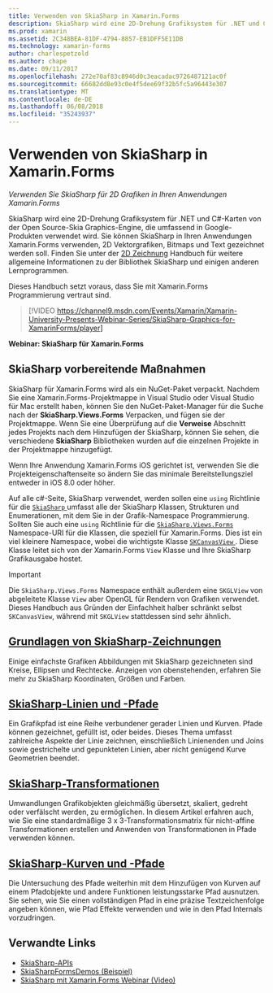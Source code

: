 ```yaml
---
title: Verwenden von SkiaSharp in Xamarin.Forms
description: SkiaSharp wird eine 2D-Drehung Grafiksystem für .NET und C#-Karten von der Open Source-Skia Graphics-Engine, die umfassend in Google-Produkten verwendet wird. Dieses Handbuch erläutert, wie SkiaSharp für 2D Grafiken in Ihren Anwendungen Xamarin.Forms verwenden.
ms.prod: xamarin
ms.assetid: 2C348BEA-81DF-4794-8857-EB1DFF5E11DB
ms.technology: xamarin-forms
author: charlespetzold
ms.author: chape
ms.date: 09/11/2017
ms.openlocfilehash: 272e70af83c8946d0c3eacadac9726487121ac0f
ms.sourcegitcommit: 66682dd8e93c0e4f5dee69f32b5fc5a96443e307
ms.translationtype: MT
ms.contentlocale: de-DE
ms.lasthandoff: 06/08/2018
ms.locfileid: "35243937"
---
```

# <a name="using-skiasharp-in-xamarinforms"></a>Verwenden von SkiaSharp in Xamarin.Forms

_Verwenden Sie SkiaSharp für 2D Grafiken in Ihren Anwendungen Xamarin.Forms_

SkiaSharp wird eine 2D-Drehung Grafiksystem für .NET und C#-Karten von der Open Source-Skia Graphics-Engine, die umfassend in Google-Produkten verwendet wird. Sie können SkiaSharp in Ihren Anwendungen Xamarin.Forms verwenden, 2D Vektorgrafiken, Bitmaps und Text gezeichnet werden soll. Finden Sie unter der [2D Zeichnung](~/graphics-games/skiasharp/index.md) Handbuch für weitere allgemeine Informationen zu der Bibliothek SkiaSharp und einigen anderen Lernprogrammen.

Dieses Handbuch setzt voraus, dass Sie mit Xamarin.Forms Programmierung vertraut sind.

> [!VIDEO https://channel9.msdn.com/Events/Xamarin/Xamarin-University-Presents-Webinar-Series/SkiaSharp-Graphics-for-XamarinForms/player]

**Webinar: SkiaSharp für Xamarin.Forms**

## <a name="skiasharp-preliminaries"></a>SkiaSharp vorbereitende Maßnahmen

SkiaSharp für Xamarin.Forms wird als ein NuGet-Paket verpackt. Nachdem Sie eine Xamarin.Forms-Projektmappe in Visual Studio oder Visual Studio für Mac erstellt haben, können Sie den NuGet-Paket-Manager für die Suche nach der **SkiaSharp.Views.Forms** Verpacken, und fügen sie der Projektmappe. Wenn Sie eine Überprüfung auf die **Verweise** Abschnitt jedes Projekts nach dem Hinzufügen der SkiaSharp, können Sie sehen, die verschiedene **SkiaSharp** Bibliotheken wurden auf die einzelnen Projekte in der Projektmappe hinzugefügt.

Wenn Ihre Anwendung Xamarin.Forms iOS gerichtet ist, verwenden Sie die Projekteigenschaftenseite so ändern Sie das minimale Bereitstellungsziel entweder in iOS 8.0 oder höher.

Auf alle c#-Seite, SkiaSharp verwendet, werden sollen eine `using` Richtlinie für die [ `SkiaSharp` ](https://developer.xamarin.com/api/namespace/SkiaSharp/) umfasst alle der SkiaSharp Klassen, Strukturen und Enumerationen, mit dem Sie in der Grafik-Namespace Programmierung. Sollten Sie auch eine `using` Richtlinie für die [ `SkiaSharp.Views.Forms` ](https://developer.xamarin.com/api/namespace/SkiaSharp.Views.Forms/) Namespace-URI für die Klassen, die speziell für Xamarin.Forms. Dies ist ein viel kleinere Namespace, wobei die wichtigste Klasse [ `SKCanvasView` ](https://developer.xamarin.com/api/type/SkiaSharp.Views.Forms.SKCanvasView/). Diese Klasse leitet sich von der Xamarin.Forms `View` Klasse und Ihre SkiaSharp Grafikausgabe hostet.

> [!IMPORTANT]
> Die `SkiaSharp.Views.Forms` Namespace enthält außerdem eine `SKGLView` von abgeleitete Klasse `View` aber OpenGL für Rendern von Grafiken verwendet. Dieses Handbuch aus Gründen der Einfachheit halber schränkt selbst `SKCanvasView`, während mit `SKGLView` stattdessen sind sehr ähnlich.

## <a name="skiasharp-drawing-basicsbasicsindexmd"></a>[Grundlagen von SkiaSharp-Zeichnungen](basics/index.md)

Einige einfachste Grafiken Abbildungen mit SkiaSharp gezeichneten sind Kreise, Ellipsen und Rechtecke. Anzeigen von obenstehenden, erfahren Sie mehr zu SkiaSharp Koordinaten, Größen und Farben.

## <a name="skiasharp-lines-and-pathspathsindexmd"></a>[SkiaSharp-Linien und -Pfade](paths/index.md)

Ein Grafikpfad ist eine Reihe verbundener gerader Linien und Kurven. Pfade können gezeichnet, gefüllt ist, oder beides. Dieses Thema umfasst zahlreiche Aspekte der Linie zeichnen, einschließlich Linienenden und Joins sowie gestrichelte und gepunkteten Linien, aber nicht genügend Kurve Geometrien beendet.

## <a name="skiasharp-transformstransformsindexmd"></a>[SkiaSharp-Transformationen](transforms/index.md)

Umwandlungen Grafikobjekten gleichmäßig übersetzt, skaliert, gedreht oder verfälscht werden, zu ermöglichen. In diesem Artikel erfahren auch, wie Sie eine standardmäßige 3 x 3-Transformationsmatrix für nicht-affine Transformationen erstellen und Anwenden von Transformationen in Pfade verwenden können.

## <a name="skiasharp-curves-and-pathscurvesindexmd"></a>[SkiaSharp-Kurven und -Pfade](curves/index.md)

Die Untersuchung des Pfade weiterhin mit dem Hinzufügen von Kurven auf einem Pfadobjekte und andere Funktionen leistungsstarke Pfad ausnutzen. Sie sehen, wie Sie einen vollständigen Pfad in eine präzise Textzeichenfolge angeben können, wie Pfad Effekte verwenden und wie in den Pfad Internals vorzudringen.


## <a name="related-links"></a>Verwandte Links

- [SkiaSharp-APIs](https://developer.xamarin.com/api/root/SkiaSharp/)
- [SkiaSharpFormsDemos (Beispiel)](https://developer.xamarin.com/samples/xamarin-forms/SkiaSharpForms/Demos/)
- [SkiaSharp mit Xamarin.Forms Webinar (Video)](https://channel9.msdn.com/Events/Xamarin/Xamarin-University-Presents-Webinar-Series/SkiaSharp-Graphics-for-XamarinForms)
